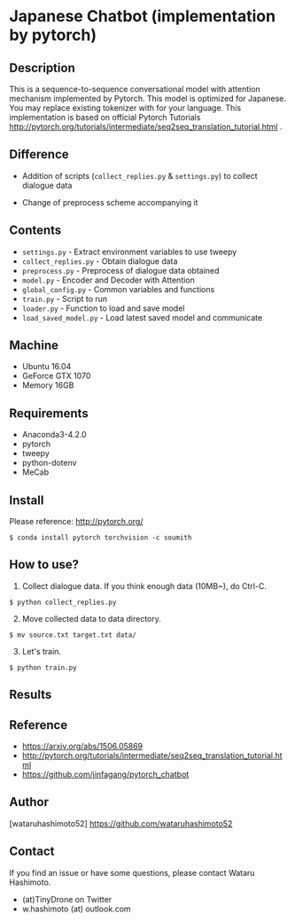 # Japanese Chatbot (implementation by pytorch)

## Description
This is a sequence-to-sequence conversational model with attention mechanism implemented by Pytorch. This model is optimized for Japanese. You may replace existing tokenizer with for your language. This implementation is based on official Pytorch Tutorials http://pytorch.org/tutorials/intermediate/seq2seq_translation_tutorial.html .

## Difference
* Addition of scripts (`collect_replies.py` & `settings.py`) to collect dialogue data  

* Change of preprocess scheme accompanying it  

## Contents  
* `settings.py` - Extract environment variables to use tweepy
* `collect_replies.py` - Obtain dialogue data  
* `preprocess.py` - Preprocess of dialogue data obtained  
* `model.py` - Encoder and Decoder with Attention
* `global_config.py` - Common variables and functions
* `train.py` - Script to run
* `loader.py` - Function to load and save model
* `load_saved_model.py` - Load latest saved model and communicate

## Machine
* Ubuntu 16.04  
* GeForce GTX 1070
* Memory 16GB

## Requirements
* Anaconda3-4.2.0  
* pytorch
* tweepy  
* python-dotenv  
* MeCab

## Install
Please reference: http://pytorch.org/  

```
$ conda install pytorch torchvision -c soumith
```

## How to use?
1. Collect dialogue data. If you think enough data (10MB~), do Ctrl-C.
 ```   
$ python collect_replies.py   
```   

2. Move collected data to data directory.
```
$ mv source.txt target.txt data/
```

3. Let's train.
```
$ python train.py   
```  

## Results

## Reference

* https://arxiv.org/abs/1506.05869  
* http://pytorch.org/tutorials/intermediate/seq2seq_translation_tutorial.html   
* https://github.com/jinfagang/pytorch_chatbot  

## Author

[wataruhashimoto52] https://github.com/wataruhashimoto52 

## Contact
If you find an issue or have some questions, please contact Wataru Hashimoto.
- (at)TinyDrone on Twitter
- w.hashimoto (at) outlook.com
